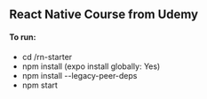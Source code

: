 ## React Native Course from Udemy

#### To run:
- cd /rn-starter 
- npm install (expo install globally: Yes) 
- npm install --legacy-peer-deps 
- npm start